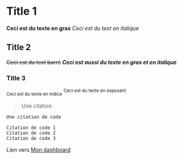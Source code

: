 # Title 1
**Ceci est du texte en gras**
_Ceci est du text en italique_
## Title 2
~~Ceci est du text barré~~
***Ceci est aussi du texte en gras et en italique***
### Title 3
<sub>Ceci est du texte en indice</sub>
<sup>Ceci est du texte en exposant</sup>

> Une citation

`Une citation de code`

```
Citation de code 1
Citation de code 2
Citation de code 3
```

Lien vers [Mon dashboard](https://github.com/)